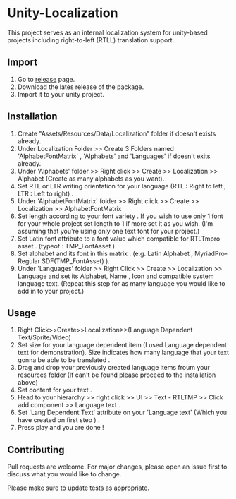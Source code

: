 # Unity-Localization

This project serves as an internal localization system for unity-based projects including right-to-left (RTLL) translation support.

## Import

1. Go to [release](https://github.com/ertanturan/Unity-Localization/releases) page.
2. Download the lates release of the package.
3. Import it to your unity project.

## Installation
1. Create "Assets/Resources/Data/Localization" folder if doesn't exists already.
2. Under Localization Folder >> Create 3 Folders named 'AlphabetFontMatrix' , 'Alphabets' and 'Languages' if doesn't exits already.
3. Under 'Alphabets' folder >> Right click >> Create >> Localization >> Alphabet (Create as many alphabets as you want).
4. Set RTL or LTR writing orientation for your language (RTL : Right to left , LTR : Left to right) .
5. Under 'AlphabetFontMatrix' folder >> Right click >> Create >> Localization >> AlphabetFontMatrix
6. Set length according to your font variety . If you wish to use only 1 font for your whole project set length to 1 if more set it as you wish. 
(I'm assuming that you're using only one text font for your project.)
7. Set Latin font attribute to a font value which compatible for RTLTmpro asset . (typeof : TMP_FontAsset )
8. Set alphabet and its font in this matrix . (e.g. Latin Alphabet , MyriadPro-Regular SDF(TMP_FontAsset) ).
9. Under 'Languages' folder >> Right Click >> Create >> Localization >> Language and set its Alphabet, Name , Icon and compatible system language text. (Repeat this step for as many language you would like to add in to your project.)

## Usage

1. Right Click>>Create>>Localization>>(Language Dependent Text/Sprite/Video)
2. Set size for your language dependent item (I used Language dependent text for demonstration). Size indicates how many language that your text gonna be able to be translated .
3. Drag and drop your previously created language items froum your resources folder (If can't be found please proceed to the installation above)
4. Set content for your text .
5. Head to your hierarchy >> right click >> UI >> Text - RTLTMP >> Click add component >> Language text .
6. Set 'Lang Dependent Text' attribute on your 'Language text' (Which you have created on first step ) .
7. Press play and you are done !



## Contributing
Pull requests are welcome. For major changes, please open an issue first to discuss what you would like to change.

Please make sure to update tests as appropriate.
